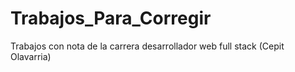 # Trabajos_Para_Corregir
Trabajos con nota de la carrera desarrollador web full stack (Cepit Olavarria)
